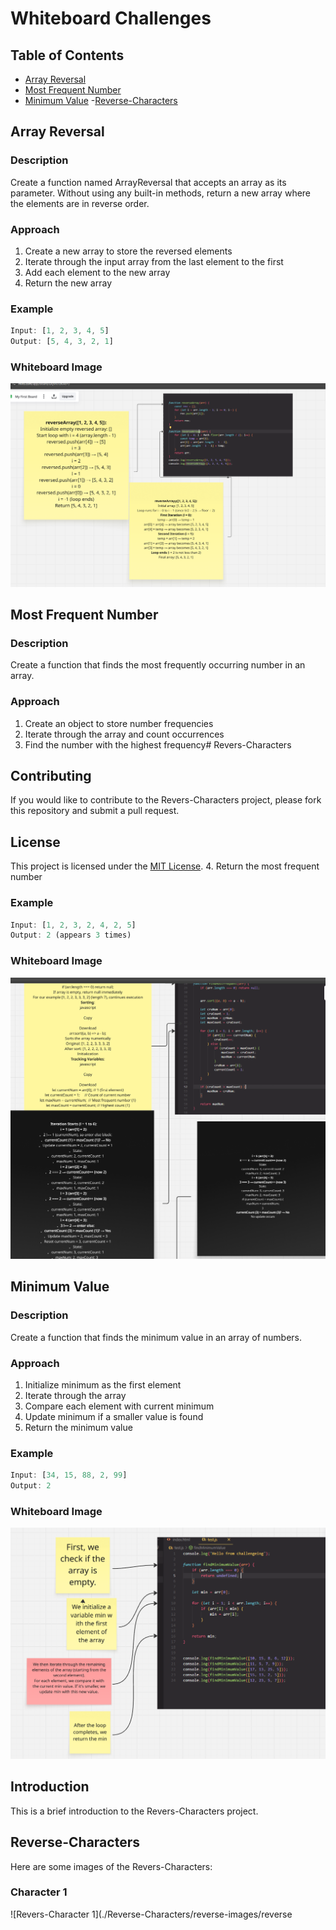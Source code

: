 # Whiteboard Challenges
## Table of Contents
- [Array Reversal](#array-reversal)
- [Most Frequent Number](#most-frequent-number)
- [Minimum Value](#minimum-value)
-[Reverse-Characters](#reverse-characters)

## Array Reversal

### Description
Create a function named ArrayReversal that accepts an array as its parameter.
Without using any built-in methods, return a new array where the elements are in reverse order.

### Approach
1. Create a new array to store the reversed elements
2. Iterate through the input array from the last element to the first
3. Add each element to the new array
4. Return the new array

### Example
```javascript
Input: [1, 2, 3, 4, 5]
Output: [5, 4, 3, 2, 1]
```

### Whiteboard Image
![ArrayReverse](./ArrayReverse/reverseArrays-miro.png)

## Most Frequent Number

### Description
Create a function that finds the most frequently occurring number in an array.

### Approach
1. Create an object to store number frequencies
2. Iterate through the array and count occurrences
3. Find the number with the highest frequency# Revers-Characters


## Contributing

If you would like to contribute to the Revers-Characters project, please fork this repository and submit a pull request.

## License

This project is licensed under the [MIT License](https://opensource.org/licenses/MIT).
4. Return the most frequent number

### Example
```javascript
Input: [1, 2, 3, 2, 4, 2, 5]
Output: 2 (appears 3 times)
```

### Whiteboard Image
![MostFrequencyNumber](./MostFrequancy/MostFrquancyNumber.png)

## Minimum Value

### Description
Create a function that finds the minimum value in an array of numbers.

### Approach
1. Initialize minimum as the first element
2. Iterate through the array
3. Compare each element with current minimum
4. Update minimum if a smaller value is found
5. Return the minimum value

### Example
```javascript
Input: [34, 15, 88, 2, 99]
Output: 2

```

### Whiteboard Image
![MinimumValue](./minValue/minmumValue-miro.png)





## Introduction

This is a brief introduction to the Revers-Characters project.

## Reverse-Characters

Here are some images of the Revers-Characters:

### Character 1

![Revers-Character 1](./Reverse-Characters/reverse-images/reverse
